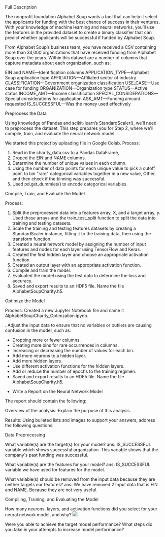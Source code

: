 Full Description

 The nonprofit foundation Alphabet Soup wants a tool that can help it select the applicants for funding with the best chance of success in their ventures. With your knowledge of machine learning and neural networks, you’ll use the features in the provided dataset to create a binary classifier that can predict whether applicants will be successful if funded by Alphabet Soup.

From Alphabet Soup’s business team, you have received a CSV containing more than 34,000 organizations that have received funding from Alphabet Soup over the years. Within this dataset are a number of columns that capture metadata about each organization, such as:

EIN and NAME—Identification columns
APPLICATION_TYPE—Alphabet Soup application type
AFFILIATION—Affiliated sector of industry
CLASSIFICATION—Government organization classification
USE_CASE—Use case for funding
ORGANIZATION—Organization type
STATUS—Active status
INCOME_AMT—Income classification
SPECIAL_CONSIDERATIONS—Special considerations for application
ASK_AMT—Funding amount requested
IS_SUCCESSFUL—Was the money used effectively


Preprocess the Data

Using  knowledge of Pandas and scikit-learn’s StandardScaler(), we’ll need to preprocess the dataset. This step prepares you for Step 2, where we'll compile, train, and evaluate the neural network model.

We started this project by uploading file in Google Colab.
Process:
1. Read  in the charity_data.csv to a Pandas DataFrame,
2. Droped the EIN and NAME columns.
3. Determine the number of unique values in each column.
4. Using the number of data points for each unique value to pick a cutoff point to bin "rare" categorical variables together in a new value, Other, and then check if the binning was successful.
5. Used pd.get_dummies() to encode categorical variables.

Compile, Train, and Evaluate the Model

Process:
1. Split the preprocessed data into a features array, X, and a target array, y. Used these arrays and the train_test_split function to split the data into training and testing datasets.
2. Scale the training and testing features datasets by creating a StandardScaler instance, fitting it to the training data, then using the transform function.
3. Created a neural network model by assigning the number of input features and nodes for each layer using TensorFlow and Keras.
4. Created the first hidden layer and choose an appropriate activation function.
5. Created an output layer with an appropriate activation function.
6. Compile and train the model.
7. Evaluated the model using the test data to determine the loss and accuracy.
8. Saved and export results to an HDF5 file. Name the file AlphabetSoupCharity.h5.

Optimize the Model

Process:
Created a new Jupyter Notebook file and name it AlphabetSoupCharity_Optimzation.ipynb.

. Adjust the input data to ensure that no variables or outliers are causing confusion in the model, such as:

* Dropping more or fewer columns.
* Creating more bins for rare occurrences in columns.
* Increasing or decreasing the number of values for each bin.
* Add more neurons to a hidden layer.
* Add more hidden layers.
* Use different activation functions for the hidden layers.
* Add or reduce the number of epochs to the training regimen.
* Saved and export results to an HDF5 file. Name the file AlphabetSoupCharity.h5.

- Write a Report on the Neural Network Model

The report should contain the following:

Overview of the analysis: Explain the purpose of this analysis.

Results: Using bulleted lists and images to support your answers, address the following questions:

Data Preprocessing

What variable(s) are the target(s) for your model?
ans: IS_SUCCESSFUL variable which shows successful organization. This variable shows that the company's past funding was successful. 

What variable(s) are the features for your model?
ans: IS_SUCCESSFUL variable we have used for features for the model.


What variable(s) should be removed from the input data because they are neither targets nor features?
ans: We have removed 2 Input data that is EIN and NAME. Because they are not very useful.


Compiling, Training, and Evaluating the Model

How many neurons, layers, and activation functions did you select for your neural network model, and why?
<img src="Images/neuron_layers.png">


Were you able to achieve the target model performance?
What steps did you take in your attempts to increase model performance?














